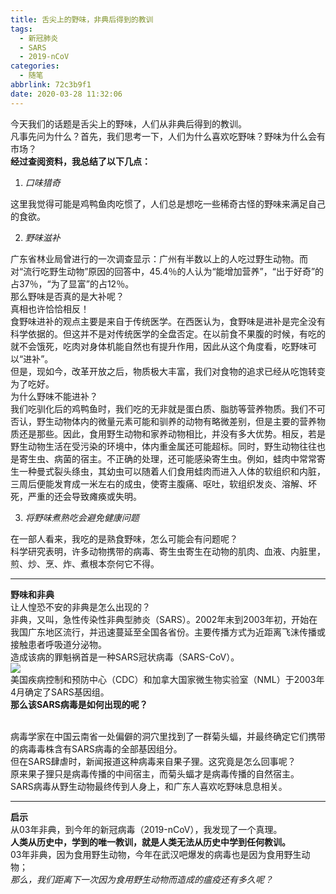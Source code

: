 ```yaml
---
title: 舌尖上的野味，非典后得到的教训
tags:
  - 新冠肺炎
  - SARS
  - 2019-nCoV
categories:
  - 随笔
abbrlink: 72c3b9f1
date: 2020-03-28 11:32:06
---
```


今天我们的话题是舌尖上的野味，人们从非典后得到的教训。<br />凡事先问为什么？首先，我们思考一下，人们为什么喜欢吃野味？野味为什么会有市场？<br />**经过查阅资料，我总结了以下几点：**

1. _口味猎奇_

这里我觉得可能是鸡鸭鱼肉吃惯了，人们总是想吃一些稀奇古怪的野味来满足自己的食欲。

<!-- more -->

2. _野味滋补_

广东省林业局曾进行的一次调查显示：广州有半数以上的人吃过野生动物。而对“流行吃野生动物”原因的回答中，45.4％的人认为“能增加营养”，“出于好奇”的占37％，“为了显富”的占12％。<br />那么野味是否真的是大补呢？<br />真相也许恰恰相反！<br />食野味进补的观点主要是来自于传统医学。在西医认为，食野味是进补是完全没有科学依据的。但这并不是对传统医学的全盘否定。在以前食不果腹的时候，有吃的就不会饿死，吃肉对身体机能自然也有提升作用，因此从这个角度看，吃野味可以“进补”。<br />但是，现如今，改革开放之后，物质极大丰富，我们对食物的追求已经从吃饱转变为了吃好。<br />为什么野味不能进补？<br />我们吃驯化后的鸡鸭鱼时，我们吃的无非就是蛋白质、脂肪等营养物质。我们不可否认，野生动物体内的微量元素可能和驯养的动物有略微差别，但是主要的营养物质还是那些。因此，食用野生动物和家养动物相比，并没有多大优势。相反，若是野生动物生活在受污染的环境中，体内重金属还可能超标。同时，野生动物往往也是寄生虫、病菌的宿主。不正确的处理，还可能感染寄生虫。例如，蛙肉中常常寄生一种曼式裂头绦虫，其幼虫可以随着人们食用蛙肉而进入人体的软组织和内脏，三周后便能发育成一米左右的成虫，使寄主腹痛、呕吐，软组织发炎、溶解、坏死，严重的还会导致瘫痪或失明。

3. _将野味煮熟吃会避免健康问题_

在一部人看来，我吃的是熟食野味，怎么可能会有问题呢？<br />科学研究表明，许多动物携带的病毒、寄生虫寄生在动物的肌肉、血液、内脏里，煎、炒、烹、炸、煮根本奈何它不得。

---

**野味和非典**<br />让人惶恐不安的非典是怎么出现的？<br />非典，又叫，急性传染性非典型肺炎（SARS）。2002年末到2003年初，开始在我国广东地区流行，并迅速蔓延至全国各省份。主要传播方式为近距离飞沫传播或接触患者呼吸道分泌物。<br />造成该病的罪魁祸首是一种SARS冠状病毒（SARS-CoV）。<br />![](https://vip1.loli.io/2022/02/18/3UmCfLGpnhbQig6.gif)<br />美国疾病控制和预防中心（CDC）和加拿大国家微生物实验室（NML）于2003年4月确定了SARS基因组。<br />**那么该SARS病毒是如何出现的呢？**<br />**​**

病毒学家在中国云南省一处偏僻的洞穴里找到了一群菊头蝠，并最终确定它们携带的病毒毒株含有SARS病毒的全部基因组分。<br />但在SARS肆虐时，新闻报道这种病毒来自果子狸。这究竟是怎么回事呢？<br />原来果子狸只是病毒传播的中间宿主，而菊头蝠才是病毒传播的自然宿主。<br />SARS病毒从野生动物最终传到人身上，和广东人喜欢吃野味息息相关。

---

**启示**<br />从03年非典，到今年的新冠病毒（2019-nCoV），我发现了一个真理。<br />**人类从历史中，学到的唯一教训，就是人类无法从历史中学到任何教训。**<br />03年非典，因为食用野生动物，今年在武汉吧爆发的病毒也是因为食用野生动物；<br />_那么，我们距离下一次因为食用野生动物而造成的瘟疫还有多久呢？_<br />

